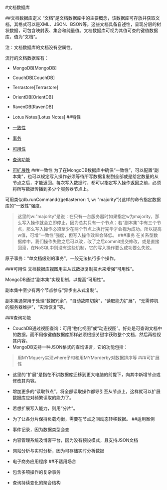 #文档数据库

##文档数据库定义
“文档”是文档数据库中的主要概念，该数据库可存放并获取文档，其格式可以是XML、JSON、BSON等。这些文档具备自述性，呈现分层的树状数据，可包含映射表、集合和纯量值。文档数据库可视为其值可查的键值数据库，值为“文档”。

注：文档数据库的文档没有空属性。

流行的文档数据库有：

* MongoDB[MongoDB]
* CouchDB[CouchDB]
* Terrastore[Terrastore]
* OrientDB[OrientDB]
* RavenDB[RavenDB]
* Lotus Notes[Lotus Notes]
##特性

* [一致性](dconsistency.md)
* [事务](daffair.md)
* [可用性](dusability.md)
* [查询功能](dquery.md)
* [可扩展性](dexpansibility.md)
###一致性
为了在MongoDB数据库中确保“一致性”，可以配置“副本集”，也可以规定写入操作必须等待所写数据复制到全部或是给定数量的从节点之后，才能返回。每次写入数据时，都可以指定写入操作返回之前，必须将所写数据传播到多少个服务器节点上。

可用类似db.runCommand({getlasterror: 1, w: "majority"})这样的命令指定数据库的“一致性”强度。

>这里的w:"majority"是说：在只有一台服务器时如果指定w为majority，那么写入操作就会立即停止，因为总共只有一个节点；若“副本集”中有三个节点，那么写入操作必须至少在两个节点上执行完毕才会视为成功。所以提高w值，可增“一致性”强度，但写入操作效率会降低。
###事务
在关系型数据库中，我们操作失败之后可以改，改了之后commit提交修改，或是直接回滚，在NoSQL中则没有这些机制，它的写入操作要么成功要么失败。

原子事务：“单文档级别的事务”，一般无法执行多个操作。

###可用性
文档数据库视图用主从式数据复制技术来增强“可用性”。

MongoDB通过“副本集”实现复制，以提高“可用性”。

副本集中至少有两个节点参与“异步主从式复制”。

副本集通常用于处理“数据冗余”，“自动故障切换”，“读取能力扩展”，“无需停机的服务器维护”，“灾难恢复”等。

###查询功能
* CouchDB通过视图查询：可用“物化视图”或“动态视图”。好处是可查询文档中的数据，而不用像键值数据库那样必须根据关键字获取整个文档，然后再检视其内容。
* MongoDB支持一种JSON格式的查询语言，它的功能包括：
>用MYMquery实现where子句和用MYMorderby对数据排序等
###可扩展性
* 这里的“扩展”是指在不讲数据库迁移到更大电脑的前提下，向其中新增节点或修改其内容。

* 增加更多的“读取节点”，将全部读取操作都导引至从节点上，这样就可以扩展数据库应对频繁读取的能力了。

* 若想扩展写入能力，则用“分片”。

* 为了让各分片保持负载均衡，需要在节点之间动态转移数据。
##适用案例
* 事件记录，因为数据类型会变

* 内容管理系统及博客平台，因为没有预设模式，且支持JSON文档

* 网站分析与实时分析，因为可存储实时分析数据
* 电子商务应用程序
##不适用场合
* 包含多项操作的复杂事务

* 查询持续变化的聚合结构

